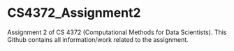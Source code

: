 # CS4372_Assignment2
Assignment 2 of CS 4372 (Computational Methods for Data Scientists). This Github contains all information/work related to the assignment.
